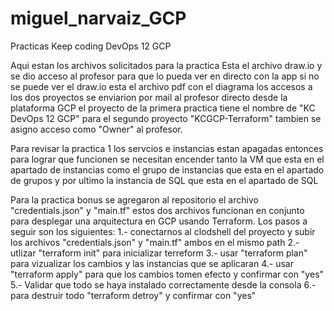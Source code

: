 # miguel_narvaiz_GCP
Practicas Keep coding DevOps 12 GCP 

Aqui estan los archivos solicitados para la practica Esta el archivo draw.io y se dio acceso al profesor para que lo pueda ver en directo con la app si no se puede ver el draw.io esta el archivo pdf con el diagrama los accesos a los dos proyectos se enviarion por mail al profesor directo desde la plataforma GCP el proyecto de la primera practica tiene el nombre de "KC DevOps 12 GCP" para el segundo proyecto "KCGCP-Terraform" tambien se asigno acceso como "Owner" al profesor.

Para revisar la practica 1 los servcios e instancias estan apagadas entonces para lograr que funcionen se necesitan encender tanto la VM que esta en el apartado de instancias como el grupo de instancias que esta en el apartado de grupos y por ultimo la instancia de SQL que esta en el apartado de SQL

Para la practica bonus se agregaron al repositorio el archivo "credentials.json" y "main.tf" estos dos archivos funcionan en conjunto para desplegar una arquitectura en GCP usando Terraform. Los pasos a seguir son los siguientes: 
1.- conectarnos al clodshell del proyecto y subir los archivos "credentials.json" y "main.tf" ambos en el mismo path 
2.- utlizar "terraform init" para inicializar terreform 
3.- usar "terraform plan" para vizualizar los cambios y las instancias que se aplicaran 
4.- usar "terraform apply" para que los cambios tomen efecto y confirmar con "yes" 
5.- Validar que todo se haya instalado correctamente desde la consola 
6.- para destruir todo "terraform detroy" y confirmar con "yes"
